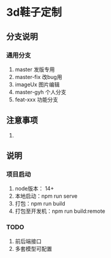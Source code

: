 # 3d鞋子定制


## 分支说明
### 通用分支
1. master 发版专用
2. master-fix 改bug用
3. imageUx 图片编辑
4. master-gyh 个人分支
5. feat-xxx 功能分支

## 注意事项

1. 

## 说明

### 项目启动

1. node版本： 14+ 
2. 本地启动：npm run serve
3. 打包：npm run build
4. 打包至开发机：npm run build:remote

### TODO

1. 前后端接口
2. 多套模型可配置
